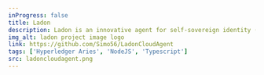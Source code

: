 ```yaml
---
inProgress: false
title: Ladon
description: Ladon is an innovative agent for self-sovereign identity (SSI) using Hyperledger Aries and blockchain tech. Implemented in TypeScript with a Node.js server, Ladon focuses on practical application, adhering to best practices in digital identity, decentralization, and cybersecurity. It explores digital identities, innovations, and blockchain technology, showcasing Ladon's role in the SSI space. This implementation demonstrates the potential of blockchain-based SSI, offering a practical example and promoting user autonomy and control over digital identity with Hyperledger Aries.
img_alt: ladon project image logo
link: https://github.com/Simo56/LadonCloudAgent
tags: ['Hyperledger Aries', 'NodeJS', 'Typescript']
src: ladoncloudagent.png
---
```

